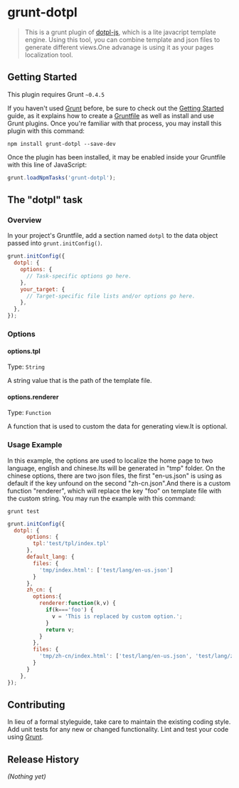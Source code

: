 # grunt-dotpl

> This is a grunt plugin of [dotpl-js](https://github.com/zzzhan/dotpl-js), which is a lite javacript template engine. Using this tool, you can combine template and json files to generate different views.One advanage is using it as your pages localization tool.

## Getting Started
This plugin requires Grunt `~0.4.5`

If you haven't used [Grunt](http://gruntjs.com/) before, be sure to check out the [Getting Started](http://gruntjs.com/getting-started) guide, as it explains how to create a [Gruntfile](http://gruntjs.com/sample-gruntfile) as well as install and use Grunt plugins. Once you're familiar with that process, you may install this plugin with this command:

```shell
npm install grunt-dotpl --save-dev
```

Once the plugin has been installed, it may be enabled inside your Gruntfile with this line of JavaScript:

```js
grunt.loadNpmTasks('grunt-dotpl');
```

## The "dotpl" task

### Overview
In your project's Gruntfile, add a section named `dotpl` to the data object passed into `grunt.initConfig()`.

```js
grunt.initConfig({
  dotpl: {
    options: {
      // Task-specific options go here.
    },
    your_target: {
      // Target-specific file lists and/or options go here.
    },
  },
});
```

### Options

#### options.tpl
Type: `String`

A string value that is the path of the template file.

#### options.renderer
Type: `Function`

A function that is used to custom the data for generating view.It is optional.

### Usage Example

In this example, the options are used to localize the home page to two language, english and chinese.Its will be generated in "tmp" folder.
On the chinese options, there are two json files, the first "en-us.json" is using as default if the key unfound on the second "zh-cn.json".And there is a custom function "renderer", which will replace the key "foo" on template file with the custom string.
You may run the example with this command:
```shell
grunt test
```

```js
grunt.initConfig({
  dotpl: {
      options: {
        tpl:'test/tpl/index.tpl'
      },
      default_lang: {
        files: {
          'tmp/index.html': ['test/lang/en-us.json']
        }
      },
      zh_cn: {
        options:{
          renderer:function(k,v) {
            if(k==='foo') {
              v = 'This is replaced by custom option.';
            }
            return v;
          }
        },
        files: {
          'tmp/zh-cn/index.html': ['test/lang/en-us.json', 'test/lang/zh-cn.json']
        }
      }
    },
});
```

## Contributing
In lieu of a formal styleguide, take care to maintain the existing coding style. Add unit tests for any new or changed functionality. Lint and test your code using [Grunt](http://gruntjs.com/).

## Release History
_(Nothing yet)_
